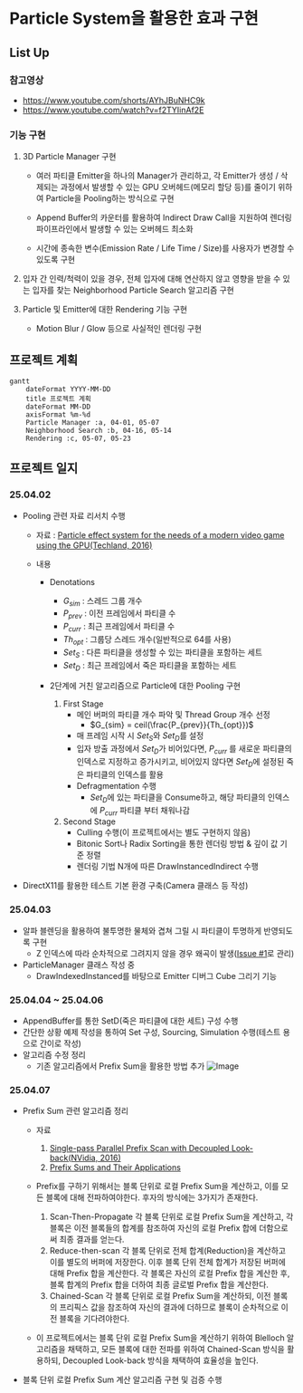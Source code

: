 ﻿
# Particle System을 활용한 효과 구현
 
##  List Up

### 참고영상
- https://www.youtube.com/shorts/AYhJBuNHC9k
- https://www.youtube.com/watch?v=f2TYIinAf2E

### 기능 구현
1. 3D Particle Manager 구현

	- 여러 파티클 Emitter을 하나의 Manager가 관리하고, 각 Emitter가 생성 / 삭제되는 과정에서 발생할 수 있는 GPU 오버헤드(메모리 할당 등)를 줄이기 위하여 Particle을 Pooling하는 방식으로 구현 

	- Append Buffer의 카운터를 활용하여 Indirect Draw Call을 지원하여 렌더링 파이프라인에서 발생할 수 있는 오버헤드 최소화 

	- 시간에 종속한 변수(Emission Rate / Life Time / Size)를 사용자가 변경할 수 있도록 구현

2. 입자 간 인력/척력이 있을 경우, 전체 입자에 대해 연산하지 않고 영향을 받을 수 있는 입자를 찾는 Neighborhood Particle Search 알고리즘 구현
3. Particle 및 Emitter에 대한 Rendering 기능 구현
	- Motion Blur / Glow 등으로 사실적인 렌더링 구현

## 프로젝트 계획

```mermaid
gantt
	dateFormat YYYY-MM-DD
	title 프로젝트 계획
	dateFormat MM-DD
	axisFormat %m-%d
    Particle Manager :a, 04-01, 05-07
    Neighborhood Search :b, 04-16, 05-14
    Rendering :c, 05-07, 05-23
```

## 프로젝트 일지

### 25.04.02
- Pooling 관련 자료 리서치 수행
	- 자료 : [Particle effect system for the needs of a modern video game using the GPU(Techland, 2016)](https://yadda.icm.edu.pl/baztech/element/bwmeta1.element.baztech-80fb5d33-b7e4-4e03-83d1-a6368816caa4/c/Particle_effect_.pdf)

	- 내용
		- Denotations
			- $G_{sim}$ : 스레드 그룹 개수
			- $P_{prev}$ : 이전 프레임에서 파티클 수
			- $P_{curr}$ :  최근 프레임에서 파티클 수
			- $Th_{opt}$ : 그룹당 스레드 개수(일반적으로 64를 사용)
			- $Set_{S}$ : 다른 파티클을 생성할 수 있는 파티클을 포함하는 세트
			- $Set_{D}$ : 최근 프레임에서 죽은 파티클을 포함하는 세트

		- 2단계에 거친 알고리즘으로 Particle에 대한 Pooling 구현
			1. First Stage
				- 메인 버퍼의 파티클 개수 파악 및 Thread Group 개수 선정
					- $G_{sim} = ceil(\frac{P_{prev}}{Th_{opt}})$
				- 매 프레임 시작 시 $Set_{S}$와 $Set_{D}$를 설정
				- 입자 방출 과정에서 $Set_{D}$가 비어있다면, $P_{curr}$ 를 새로운 파티클의 인덱스로 지정하고 증가시키고, 비어있지 않다면  $Set_{D}$에 설정된 죽은 파티클의 인덱스를 활용
				- Defragmentation 수행
					- $Set_{D}$에 있는 파티클을 Consume하고, 해당 파티클의 인덱스에 $P_{curr}$ 파티클 부터 채워나감
			2. Second Stage
				- Culling 수행(이 프로젝트에서는 별도 구현하지 않음)
				- Bitonic Sort나 Radix Sorting을 통한 렌더링 방법 & 깊이 값 기준 정렬
				- 렌더링 기법 N개에 따른 DrawInstancedIndirect 수행

- DirectX11를 활용한 테스트 기본 환경 구축(Camera 클래스 등 작성)

### 25.04.03
- 알파 블렌딩을 활용하여 불투명한 물체와 겹쳐 그릴 시 파티클이 투명하게 반영되도록 구현 
	- Z 인덱스에 따라 순차적으로 그려지지 않을 경우 왜곡이 발생([Issue #1](https://github.com/jooyounghan/ProjectA/issues/1)로 관리)
- ParticleManager 클래스 작성 중
	- DrawIndexedInstanced를 바탕으로 Emitter 디버그 Cube 그리기 기능 

### 25.04.04 ~ 25.04.06
- AppendBuffer를 통한 SetD(죽은 파티클에 대한 세트) 구성 수행
- 간단한 상황 예제 작성을 통하여 Set 구성, Sourcing, Simulation 수행(테스트 용으로 간이로 작성)
- 알고리즘 수정 정리
	- 기존 알고리즘에서 Prefix Sum을 활용한 방법 추가
	 ![Image](https://github.com/user-attachments/assets/985bf0b0-b258-494f-8fd2-41e8eaa46ec6)

### 25.04.07
- Prefix Sum 관련 알고리즘 정리
	- 자료
		1) [Single-pass Parallel Prefix Scan with Decoupled Look-back(NVidia, 2016)](https://research.nvidia.com/sites/default/files/pubs/2016-03_Single-pass-Parallel-Prefix/nvr-2016-002.pdf)
		2) [Prefix Sums and Their Applications](https://www.cs.cmu.edu/~guyb/papers/Ble93.pdf)
	- Prefix를 구하기 위해서는 블록 단위로 로컬 Prefix Sum을 계산하고, 이를 모든 블록에 대해 전파하여야한다. 후자의 방식에는 3가지가 존재한다.
		1) Scan-Then-Propagate
			각 블록 단위로 로컬 Prefix Sum을 계산하고, 각 블록은 이전 블록들의 합계를 참조하여 자신의 로컬 Prefix 합에 더함으로써 최종 결과를 얻는다.
		2) Reduce-then-scan
			각 블록 단위로 전체 합계(Reduction)을 계산하고 이를 별도의 버퍼에 저장한다.
			이후 블록 단위 전체 합계가 저장된 버퍼에 대해 Prefix 합을 계산한다.
			각 블록은 자신의 로컬 Prefix 합을 계산한 후, 블록 합계의 Prefix 합을 더하여 최종 글로벌 Prefix 합을 계산한다.
		3) Chained-Scan
			각 블록 단위로 로컬 Prefix Sum을 계산하되, 이전 블록의 프리픽스 값을 참조하여 자신의 결과에 더하므로 블록이 순차적으로 이전 블록을 기다려야한다.

	- 이 프로젝트에서는 블록 단위 로컬 Prefix Sum을 계산하기 위하여 Blelloch 알고리즘을 채택하고, 모든 블록에 대한 전파를 위하여 Chained-Scan 방식을 활용하되, Decoupled Look-back 방식을 채택하여 효율성을 높인다.
- 블록 단위 로컬 Prefix Sum 계산 알고리즘 구현 및 검증 수행

